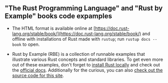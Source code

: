 ## "The Rust Programming Language" and "Rust by Example" books code expamples

- The HTML format is available online at [https://doc.rust-lang.org/stable/book/](https://doc.rust-lang.org/stable/book/) and offline with installations of Rust made with `rustup`; run `rustup docs --book` to open.

- Rust by Example (RBE) is a collection of runnable examples that illustrate various Rust concepts and standard libraries. To get even more out of these examples, don't forget to [install Rust locally](https://www.rust-lang.org/tools/install) and check out the [official docs](https://doc.rust-lang.org/std/). Additionally for the curious, you can also [check out the source code for this site](https://github.com/rust-lang/rust-by-example).